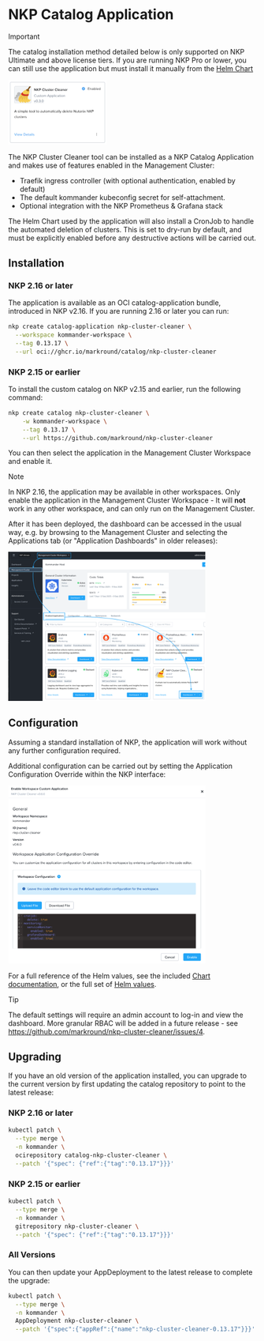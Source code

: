 # NKP Catalog Application
> [!IMPORTANT]  
> The catalog installation method detailed below is only supported on NKP Ultimate and above license tiers. If you are running NKP Pro or lower, you can still use the application but must install it manually from the [Helm Chart](./helm.md)

<img src="/docs/catalog.png" width="200">

The NKP Cluster Cleaner tool can be installed as a NKP Catalog Application and makes use of features enabled in the Management Cluster:

- Traefik ingress controller (with optional authentication, enabled by default)
- The default kommander kubeconfig secret for self-attachment. 
- Optional integration with the NKP Prometheus & Grafana stack

The Helm Chart used by the application will also install a CronJob to handle the automated deletion of clusters. This is set to dry-run by default, and must be explicitly enabled before any destructive actions will be carried out.

## Installation

### NKP 2.16 or later

The application is available as an OCI catalog-application bundle, introduced in NKP v2.16. If you are running 2.16 or later you can run:

```bash
nkp create catalog-application nkp-cluster-cleaner \
  --workspace kommander-workspace \
  --tag 0.13.17 \
  --url oci://ghcr.io/markround/catalog/nkp-cluster-cleaner
```

### NKP 2.15 or earlier

To install the custom catalog on NKP v2.15 and earlier, run the following command:

```bash
nkp create catalog nkp-cluster-cleaner \
    -w kommander-workspace \
    --tag 0.13.17 \
    --url https://github.com/markround/nkp-cluster-cleaner
```

You can then select the application in the Management Cluster Workspace and enable it. 

> [!NOTE]
> In NKP 2.16, the application may be available in other workspaces. Only enable the application in the Management Cluster Workspace - It will **not** work in any other workspace, and can only run on the Management Cluster. 

After it has been deployed, the dashboard can be accessed in the usual way, e.g. by browsing to the Management Cluster and selecting the Applications tab (or "Application Dashboards" in older releases):

<img src="/docs/dashboard.png" width="400">

## Configuration

Assuming a standard installation of NKP, the application will work without any further configuration required. 

Additional configuration can be carried out by setting the Application Configuration Override within the NKP interface:

<img src="/docs/config.png" width="400">

For a full reference of the Helm values, see the included [Chart documentation](helm.md#configuration), or the full set of [Helm values](/charts/nkp-cluster-cleaner/README.md). 


> [!TIP]
> The default settings will require an admin account to log-in and view the dashboard. More granular RBAC will be added in a future release - see https://github.com/markround/nkp-cluster-cleaner/issues/4.

## Upgrading

If you have an old version of the application installed, you can upgrade to the current version by first updating the catalog repository to point to the latest release:

### NKP 2.16 or later
```bash
kubectl patch \
  --type merge \
  -n kommander \
  ocirepository catalog-nkp-cluster-cleaner \
  --patch '{"spec": {"ref":{"tag":"0.13.17"}}}'
```

### NKP 2.15 or earlier
```bash
kubectl patch \
  --type merge \
  -n kommander \
  gitrepository nkp-cluster-cleaner \
  --patch '{"spec": {"ref":{"tag":"0.13.17"}}}'
```

### All Versions

You can then update your AppDeployment to the latest release to complete the upgrade:

```bash
kubectl patch \
  --type merge \
  -n kommander \
  AppDeployment nkp-cluster-cleaner \
  --patch '{"spec":{"appRef":{"name":"nkp-cluster-cleaner-0.13.17"}}}'
```
